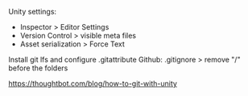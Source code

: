Unity settings:
- Inspector > Editor Settings 
- Version Control > visible meta files
- Asset serialization > Force Text

Install git lfs and configure .gitattribute
Github:
.gitignore > remove "/" before the folders

https://thoughtbot.com/blog/how-to-git-with-unity

